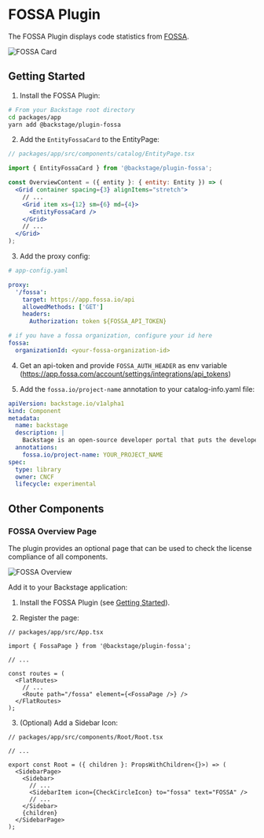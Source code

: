 # FOSSA Plugin

The FOSSA Plugin displays code statistics from [FOSSA](https://fossa.com/).

![FOSSA Card](./docs/fossa-card.png)

## Getting Started

1. Install the FOSSA Plugin:

```bash
# From your Backstage root directory
cd packages/app
yarn add @backstage/plugin-fossa
```

2. Add the `EntityFossaCard` to the EntityPage:

```jsx
// packages/app/src/components/catalog/EntityPage.tsx

import { EntityFossaCard } from '@backstage/plugin-fossa';

const OverviewContent = ({ entity }: { entity: Entity }) => (
  <Grid container spacing={3} alignItems="stretch">
    // ...
    <Grid item xs={12} sm={6} md={4}>
      <EntityFossaCard />
    </Grid>
    // ...
  </Grid>
);
```

3. Add the proxy config:

```yaml
# app-config.yaml

proxy:
  '/fossa':
    target: https://app.fossa.io/api
    allowedMethods: ['GET']
    headers:
      Authorization: token ${FOSSA_API_TOKEN}

# if you have a fossa organization, configure your id here
fossa:
  organizationId: <your-fossa-organization-id>
```

4. Get an api-token and provide `FOSSA_AUTH_HEADER` as env variable (https://app.fossa.com/account/settings/integrations/api_tokens)

5. Add the `fossa.io/project-name` annotation to your catalog-info.yaml file:

```yaml
apiVersion: backstage.io/v1alpha1
kind: Component
metadata:
  name: backstage
  description: |
    Backstage is an open-source developer portal that puts the developer experience first.
  annotations:
    fossa.io/project-name: YOUR_PROJECT_NAME
spec:
  type: library
  owner: CNCF
  lifecycle: experimental
```

## Other Components

### FOSSA Overview Page

The plugin provides an optional page that can be used to check the license compliance of all components.

![FOSSA Overview](./docs/fossa-overview.png)

Add it to your Backstage application:

1. Install the FOSSA Plugin (see [Getting Started](#getting-started)).

2. Register the page:

```tsx
// packages/app/src/App.tsx

import { FossaPage } from '@backstage/plugin-fossa';

// ...

const routes = (
  <FlatRoutes>
    // ...
    <Route path="/fossa" element={<FossaPage />} />
  </FlatRoutes>
);
```

3. (Optional) Add a Sidebar Icon:

```tsx
// packages/app/src/components/Root/Root.tsx

// ...

export const Root = ({ children }: PropsWithChildren<{}>) => (
  <SidebarPage>
    <Sidebar>
      // ...
      <SidebarItem icon={CheckCircleIcon} to="fossa" text="FOSSA" />
      // ...
    </Sidebar>
    {children}
  </SidebarPage>
);
```
